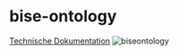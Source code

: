 # bise-ontology
 [Technische Dokumentation](http://www.essepuntato.it/lode/lang=de/http://www.essepuntato.it/tmp/1445958547-ontology)
![biseontology](https://cloud.githubusercontent.com/assets/12979822/10616550/eafb7f44-7765-11e5-9ec4-1e610bb0978b.png)


